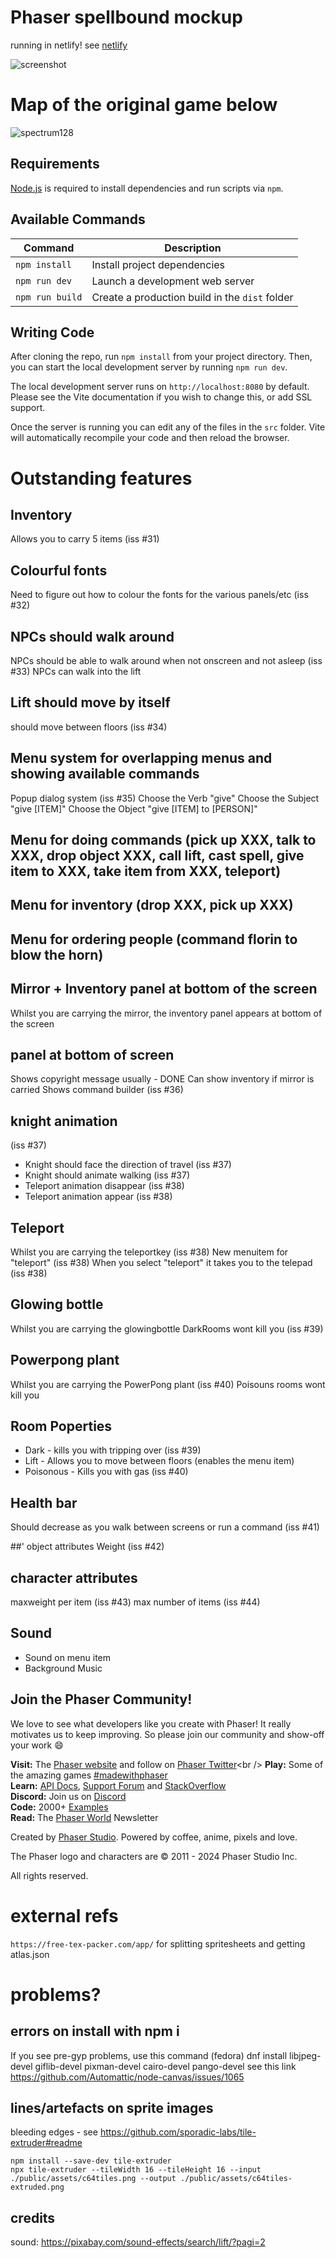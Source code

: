 # Phaser spellbound mockup

running in netlify! see [netlify](https://kwspbound-phaser.netlify.app/)

![screenshot](screenshot.png)


# Map of the original game below
![spectrum128](./public/assets/Spellbound128_Color.jpg)


## Requirements

[Node.js](https://nodejs.org) is required to install dependencies and run scripts via `npm`.

## Available Commands

| Command         | Description                                    |
| --------------- | ---------------------------------------------- |
| `npm install`   | Install project dependencies                   |
| `npm run dev`   | Launch a development web server                |
| `npm run build` | Create a production build in the `dist` folder |

## Writing Code

After cloning the repo, run `npm install` from your project directory. Then, you can start the local development server by running `npm run dev`.

The local development server runs on `http://localhost:8080` by default. Please see the Vite documentation if you wish to change this, or add SSL support.

Once the server is running you can edit any of the files in the `src` folder. Vite will automatically recompile your code and then reload the browser.


# Outstanding features

## Inventory
Allows you to carry 5 items (iss #31)

## Colourful fonts 
Need to figure out how to colour the fonts for the various panels/etc (iss #32)


## NPCs should walk around
NPCs should be able to walk around when not onscreen and not asleep (iss #33)
NPCs can walk into the lift

## Lift should move by itself
should move between floors (iss #34)


## Menu system for overlapping menus and showing available commands
Popup dialog system (iss #35)
Choose the Verb "give"
Choose the Subject "give [ITEM]"
Choose the Object "give [ITEM] to [PERSON]"

## Menu for doing commands (pick up XXX, talk to XXX, drop object XXX, call lift, cast spell, give item to XXX, take item from XXX, teleport)
## Menu for inventory (drop XXX, pick up XXX)
## Menu for ordering people (command florin to blow the horn)
## Mirror + Inventory panel at bottom of the screen
Whilst you are carrying the mirror, the inventory panel appears at bottom of the screen

## panel at bottom of screen
Shows copyright message usually - DONE
Can show inventory if mirror is carried
Shows command builder (iss #36)

## knight animation
(iss #37)
* Knight should face the direction of travel (iss #37)
* Knight should animate walking (iss #37)
* Teleport animation disappear (iss #38)
* Teleport animation appear (iss #38)


## Teleport
Whilst you are carrying the teleportkey (iss #38)
New menuitem for "teleport" (iss #38)
When you select "teleport" it takes you to the telepad (iss #38)

## Glowing bottle
Whilst you are carrying the glowingbottle
DarkRooms wont kill you (iss #39)

## Powerpong plant
Whilst you are carrying the PowerPong plant (iss #40)
Poisouns rooms wont kill you

## Room Poperties
* Dark - kills you with tripping over (iss #39)
* Lift - Allows you to move between floors (enables the menu item)
* Poisonous - Kills you with gas (iss #40)

## Health bar
Should decrease as you walk between screens or run a command (iss #41)


##' object attributes
Weight (iss #42)

## character attributes
maxweight per item (iss #43)
max number of items (iss #44)

## Sound
* Sound on menu item
* Background Music


## Join the Phaser Community!

We love to see what developers like you create with Phaser! It really motivates us to keep improving. So please join our community and show-off your work 😄

**Visit:** The [Phaser website](https://phaser.io) and follow on [Phaser Twitter](https://twitter.com/phaser_)<br />
**Play:** Some of the amazing games [#madewithphaser](https://twitter.com/search?q=%23madewithphaser&src=typed_query&f=live)<br />
**Learn:** [API Docs](https://newdocs.phaser.io), [Support Forum](https://phaser.discourse.group/) and [StackOverflow](https://stackoverflow.com/questions/tagged/phaser-framework)<br />
**Discord:** Join us on [Discord](https://discord.gg/phaser)<br />
**Code:** 2000+ [Examples](https://labs.phaser.io)<br />
**Read:** The [Phaser World](https://phaser.io/community/newsletter) Newsletter<br />

Created by [Phaser Studio](mailto:support@phaser.io). Powered by coffee, anime, pixels and love.

The Phaser logo and characters are &copy; 2011 - 2024 Phaser Studio Inc.

All rights reserved.

# external refs

`https://free-tex-packer.com/app/` for splitting spritesheets and getting atlas.json


# problems?

## errors on install with npm i

If you see pre-gyp problems, use this command (fedora)
dnf install libjpeg-devel giflib-devel pixman-devel cairo-devel pango-devel
see this link https://github.com/Automattic/node-canvas/issues/1065

## lines/artefacts on sprite images
bleeding edges  - see https://github.com/sporadic-labs/tile-extruder#readme
```
npm install --save-dev tile-extruder
npx tile-extruder --tileWidth 16 --tileHeight 16 --input ./public/assets/c64tiles.png --output ./public/assets/c64tiles-extruded.png
```


## credits

sound:
https://pixabay.com/sound-effects/search/lift/?pagi=2

